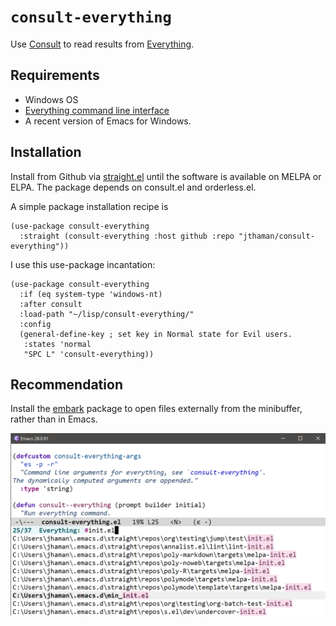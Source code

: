 # `consult-everything`

Use [Consult](https://github.com/minad/consult) to read results from [Everything](https://www.voidtools.com).

## Requirements

- Windows OS
- [Everything command line interface](https://www.voidtools.com/support/everything/command_line_interface/)
- A recent version of Emacs for Windows.

## Installation

Install from Github via [straight.el](https://github.com/radian-software/straight.el) until the software is available on MELPA or ELPA. The package depends on consult.el and orderless.el.

A simple package installation recipe is

```emacs-lisp
(use-package consult-everything
  :straight (consult-everything :host github :repo "jthaman/consult-everything"))
```

I use this use-package incantation:

```emacs-lisp
(use-package consult-everything
  :if (eq system-type 'windows-nt)
  :after consult
  :load-path "~/lisp/consult-everything/"
  :config
  (general-define-key ; set key in Normal state for Evil users.
   :states 'normal
   "SPC L" 'consult-everything))
```

## Recommendation

Install the [embark](https://github.com/oantolin/embark) package to open files externally from the minibuffer, rather than in Emacs.

![](pic.png)
